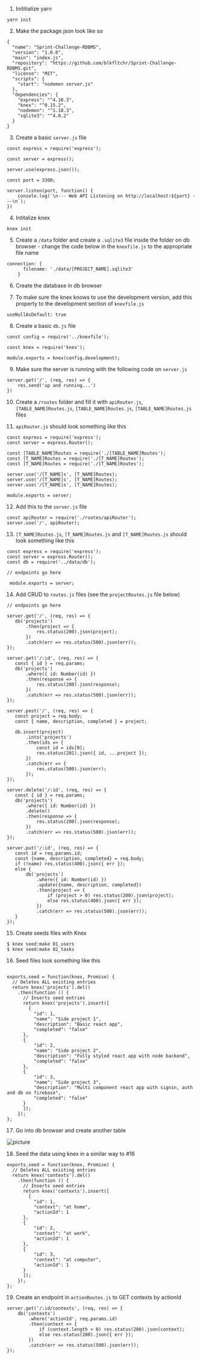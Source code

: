 1. Inititialize yarn

`
yarn init
`

2. Make the package.json look like so

```
{
  "name": "Sprint-Challenge-RDBMS",
  "version": "1.0.0",
  "main": "index.js",
  "repository": "https://github.com/blkfltchr/Sprint-Challenge-RDBMS.git",
  "license": "MIT",
  "scripts": {
    "start": "nodemon server.js"
  },
  "dependencies": {
    "express": "^4.16.3",
    "knex": "^0.15.2",
    "nodemon": "^1.18.3",
    "sqlite3": "^4.0.2"
  }
}

```

3. Create a basic `server.js` file

```
const express = require('express');

const server = express();

server.use(express.json());

const port = 3300;

server.listen(port, function() {
    console.log(`\n--- Web API Listening on http://localhost:${port} ---\n`);
})
```

4. Intitalize knex

`
knex init
`

5. Create a `/data` folder and create a `.sqlite3` file inside the folder on db browser - change the code below in the `knexfile.js` to the appropriate file name

```
connection: {
      filename: './data/[PROJECT_NAME].sqlite3'
    }
``` 

6. Create the database in db browser

7. To make sure the knex knows to use the development version, add this property to the development section of `knexfile.js`

```
useNullAsDefault: true
```

8. Create a basic `db.js` file

```
const config = require('../knexfile');

const knex = require('knex');

module.exports = knex(config.development);
```

9. Make sure the server is running with the following code on `server.js`

```
server.get('/', (req, res) => {
    res.send('up and running...')
})
```

10. Create a `/routes` folder and fill it with `apiRouter.js`, `[TABLE_NAME]Routes.js`, `[TABLE_NAME]Routes.js`, `[TABLE_NAME]Routes.js` files

11. `apiRouter.js` should look something like this

```
const express = require('express');
const server = express.Router();

const [TABLE_NAME]Routes = require('./[TABLE_NAME]Routes');
const [T_NAME]Routes = require('./[T_NAME]Routes');
const [T_NAME]Routes = require('./[T_NAME]Routes');

server.use('/[T_NAME]s', [T_NAME]Routes);
server.use('/[T_NAME]s', [T_NAME]Routes);
server.use('/[T_NAME]s', [T_NAME]Routes);

module.exports = server;
```

12. Add this to the `server.js` file

```
const apiRouter = require('./routes/apiRouter');
server.use('/', apiRouter);
```

13. `[T_NAME]Routes.js`, `[T_NAME]Routes.js` and `[T_NAME]Routes.js` should look something like this

```
const express = require('express');
const server = express.Router();
const db = require('../data/db');

// endpoints go here

 module.exports = server;
```

 14. Add CRUD to `routes.js` files (see the `projectRoutes.js` file below)

 ```
 // endpoints go here

server.get('/', (req, res) => {
    db('projects')
        .then(project => {
            res.status(200).json(project);
        })
        .catch(err => res.status(500).json(err));
});

server.get('/:id', (req, res) => {
    const { id } = req.params;
    db('projects')
        .where({ id: Number(id) })
        .then(response => {
            res.status(200).json(response);
        })
        .catch(err => res.status(500).json(err));
});

server.post('/', (req, res) => {
    const project = req.body;
    const { name, description, completed } = project;

    db.insert(project)
        .into('projects')
        .then(ids => {
            const id = ids[0];
            res.status(201).json({ id, ...project });
        })
        .catch(err => {
            res.status(500).json(err);
        });
});

server.delete('/:id', (req, res) => {
    const { id } = req.params;
    db('projects')
        .where({ id: Number(id) })
        .delete()
        .then(response => {
            res.status(200).json(response);
        })
        .catch(err => res.status(500).json(err));
});

server.put('/:id', (req, res) => {
    const id = req.params.id;
    const {name, description, completed} = req.body;
    if (!name) res.status(400).json({ err });
    else {
        db('projects')
            .where({ id: Number(id) })
            .update({name, description, completed})
            .then(project => {
                if (project > 0) res.status(200).json(project);
                else res.status(400).json({ err });
            })
            .catch(err => res.status(500).json(err));
    }
});
```

15. Create seeds files with Knex

```
$ knex seed:make 01_users
$ knex seed:make 02_tasks
```

16. Seed files look something like this

```

exports.seed = function(knex, Promise) {
  // Deletes ALL existing entries
  return knex('projects').del()
    .then(function () {
      // Inserts seed entries
      return knex('projects').insert([
        {
          "id": 1,
          "name": "Side project 1",
          "description": "Basic react app",
          "completed": "false"
      },
      {
          "id": 2,
          "name": "Side project 2",
          "description": "Fully styled react app with node backend",
          "completed": "false"
      },
      {
          "id": 3,
          "name": "Side project 3",
          "description": "Multi component react app with signin, auth and db on firebase",
          "completed": "false"
      }
      ]);
    });
};
```

17. Go into db browser and create another table

![picture](adding-contexts-on-db-browser.png)

18. Seed the data using knex in a similar way to #16

```
exports.seed = function(knex, Promise) {
  // Deletes ALL existing entries
  return knex('contexts').del()
    .then(function () {
      // Inserts seed entries
      return knex('contexts').insert([
        {
          "id": 1,
          "context": "at home",
          "actionId": 1
      },
      {
          "id": 2,
          "context": "at work",
          "actionId": 1
      },
      {
          "id": 3,
          "context": "at computer",
          "actionId": 1
      }
      ]);
    });
};
```

19. Create an endpoint in `actionRoutes.js` to GET contexts by actionId

```
server.get('/:id/contexts', (req, res) => {
    db('contexts')
        .where('actionId', req.params.id)
        .then(context => {
            if (context.length > 0) res.status(200).json(context);
            else res.status(200).json({ err });
        })
        .catch(err => res.status(500).json(err));
});
```